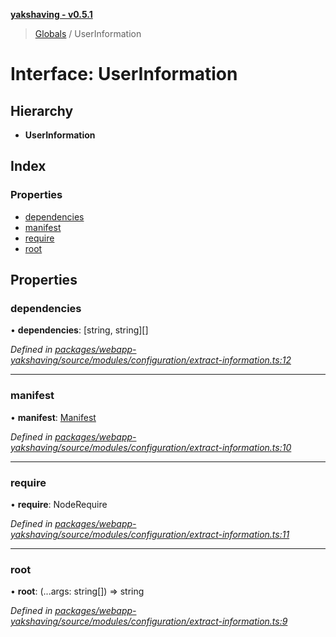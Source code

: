 **[yakshaving - v0.5.1](../README.md)**

> [Globals](../README.md) / UserInformation

# Interface: UserInformation

## Hierarchy

* **UserInformation**

## Index

### Properties

* [dependencies](userinformation.md#dependencies)
* [manifest](userinformation.md#manifest)
* [require](userinformation.md#require)
* [root](userinformation.md#root)

## Properties

### dependencies

•  **dependencies**: [string, string][]

*Defined in [packages/webapp-yakshaving/source/modules/configuration/extract-information.ts:12](https://github.com/d-zone-org/d-zone/blob/e55b933/packages/webapp-yakshaving/source/modules/configuration/extract-information.ts#L12)*

___

### manifest

•  **manifest**: [Manifest](manifest.md)

*Defined in [packages/webapp-yakshaving/source/modules/configuration/extract-information.ts:10](https://github.com/d-zone-org/d-zone/blob/e55b933/packages/webapp-yakshaving/source/modules/configuration/extract-information.ts#L10)*

___

### require

•  **require**: NodeRequire

*Defined in [packages/webapp-yakshaving/source/modules/configuration/extract-information.ts:11](https://github.com/d-zone-org/d-zone/blob/e55b933/packages/webapp-yakshaving/source/modules/configuration/extract-information.ts#L11)*

___

### root

•  **root**: (...args: string[]) => string

*Defined in [packages/webapp-yakshaving/source/modules/configuration/extract-information.ts:9](https://github.com/d-zone-org/d-zone/blob/e55b933/packages/webapp-yakshaving/source/modules/configuration/extract-information.ts#L9)*
